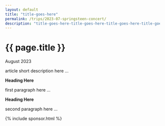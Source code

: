 ```yaml
---	
layout: default
title: "title-goes-here"
permalink: /trips/2023-07-springsteen-concert/
description: "title-goes-here-title-goes-here-title-goes-here-title-goes-here-title-goes-here-title- goes-here-title-goes-here-title-goes-here-title-goes-here-title-goes-here-title-goes-here"
---
```

<h1>{{ page.title }}</h1>
<p class="subtitle">August 2023</p>

article short description here ...

**Heading Here**

first paragraph here ...

**Heading Here**

second paragraph here ...

{% include sponsor.html %}
